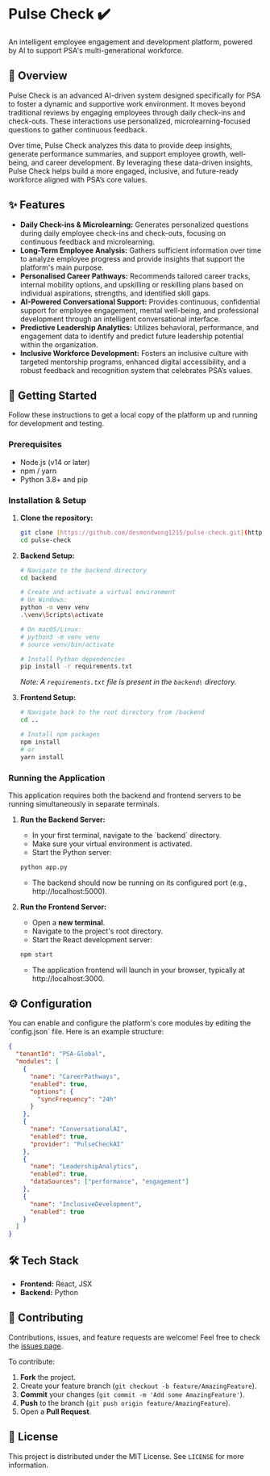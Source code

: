 # Pulse Check ✔️

An intelligent employee engagement and development platform, powered by AI to support PSA's multi-generational workforce.



## 📝 Overview

Pulse Check is an advanced AI-driven system designed specifically for PSA to foster a dynamic and supportive work environment. It moves beyond traditional reviews by engaging employees through daily check-ins and check-outs. These interactions use personalized, microlearning-focused questions to gather continuous feedback.

Over time, Pulse Check analyzes this data to provide deep insights, generate performance summaries, and support employee growth, well-being, and career development. By leveraging these data-driven insights, Pulse Check helps build a more engaged, inclusive, and future-ready workforce aligned with PSA’s core values.

## ✨ Features

* **Daily Check-ins & Microlearning:** Generates personalized questions during daily employee check-ins and check-outs, focusing on continuous feedback and microlearning.
* **Long-Term Employee Analysis:** Gathers sufficient information over time to analyze employee progress and provide insights that support the platform's main purpose.
* **Personalised Career Pathways:** Recommends tailored career tracks, internal mobility options, and upskilling or reskilling plans based on individual aspirations, strengths, and identified skill gaps.
* **AI-Powered Conversational Support:** Provides continuous, confidential support for employee engagement, mental well-being, and professional development through an intelligent conversational interface.
* **Predictive Leadership Analytics:** Utilizes behavioral, performance, and engagement data to identify and predict future leadership potential within the organization.
* **Inclusive Workforce Development:** Fosters an inclusive culture with targeted mentorship programs, enhanced digital accessibility, and a robust feedback and recognition system that celebrates PSA’s values.


## 🚀 Getting Started

Follow these instructions to get a local copy of the platform up and running for development and testing.

### Prerequisites

* Node.js (v14 or later)
* npm / yarn
* Python 3.8+ and pip

### Installation & Setup

1.  **Clone the repository:**
    ```sh
    git clone [https://github.com/desmondwong1215/pulse-check.git](https://github.com/desmondwong1215/pulse-check.git)
    cd pulse-check
    ```

2.  **Backend Setup:**
    ```sh
    # Navigate to the backend directory
    cd backend

    # Create and activate a virtual environment
    # On Windows:
    python -m venv venv
    .\venv\Scripts\activate
    
    # On macOS/Linux:
    # python3 -m venv venv
    # source venv/bin/activate

    # Install Python dependencies
    pip install -r requirements.txt
    ```
    *Note: A `requirements.txt` file is present in the `backend\` directory.*

4.  **Frontend Setup:**
    ```sh
    # Navigate back to the root directory from /backend
    cd ..

    # Install npm packages
    npm install
    # or
    yarn install
    ```

### Running the Application

This application requires both the backend and frontend servers to be running simultaneously in separate terminals.

1.  **Run the Backend Server:**
    * In your first terminal, navigate to the \`backend\` directory.
    * Make sure your virtual environment is activated.
    * Start the Python server:
    ```sh
    python app.py
    ```
    * The backend should now be running on its configured port (e.g., http://localhost:5000).

2.  **Run the Frontend Server:**
    * Open a **new terminal**.
    * Navigate to the project's root directory.
    * Start the React development server:
    ```sh
    npm start
    ```
    * The application frontend will launch in your browser, typically at http://localhost:3000.



## ⚙️ Configuration

You can enable and configure the platform's core modules by editing the \`config.json\` file. Here is an example structure:

```json
{
  "tenantId": "PSA-Global",
  "modules": [
    {
      "name": "CareerPathways",
      "enabled": true,
      "options": {
        "syncFrequency": "24h"
      }
    },
    {
      "name": "ConversationalAI",
      "enabled": true,
      "provider": "PulseCheckAI"
    },
    {
      "name": "LeadershipAnalytics",
      "enabled": true,
      "dataSources": ["performance", "engagement"]
    },
    {
      "name": "InclusiveDevelopment",
      "enabled": true
    }
  ]
}
```

## 🛠️ Tech Stack

* **Frontend:** React, JSX
* **Backend:** Python

## 🤝 Contributing

Contributions, issues, and feature requests are welcome! Feel free to check the [issues page](https://github.com/desmondwong1215/pulse-check/issues).

To contribute:

1.  **Fork** the project.
2.  Create your feature branch (`git checkout -b feature/AmazingFeature`).
3.  **Commit** your changes (`git commit -m 'Add some AmazingFeature'`).
4.  **Push** to the branch (`git push origin feature/AmazingFeature`).
5.  Open a **Pull Request**.

## 📜 License

This project is distributed under the MIT License. See `LICENSE` for more information.

